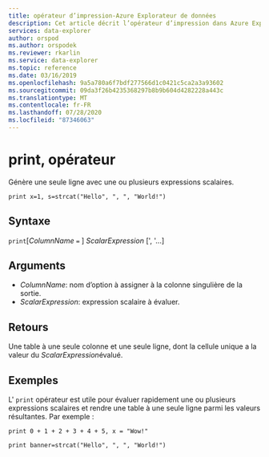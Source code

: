 ```yaml
---
title: opérateur d’impression-Azure Explorateur de données
description: Cet article décrit l’opérateur d’impression dans Azure Explorateur de données.
services: data-explorer
author: orspod
ms.author: orspodek
ms.reviewer: rkarlin
ms.service: data-explorer
ms.topic: reference
ms.date: 03/16/2019
ms.openlocfilehash: 9a5a780a6f7bdf277566d1c0421c5ca2a3a93602
ms.sourcegitcommit: 09da3f26b4235368297b8b9b604d4282228a443c
ms.translationtype: MT
ms.contentlocale: fr-FR
ms.lasthandoff: 07/28/2020
ms.locfileid: "87346063"
---
```

# <a name="print-operator"></a>print, opérateur

Génère une seule ligne avec une ou plusieurs expressions scalaires.

<!-- csl: https://help.kusto.windows.net:443/Samples -->
```kusto
print x=1, s=strcat("Hello", ", ", "World!")
```

## <a name="syntax"></a>Syntaxe

`print`[*ColumnName* `=` ] *ScalarExpression* [', '...]

## <a name="arguments"></a>Arguments

* *ColumnName*: nom d’option à assigner à la colonne singulière de la sortie.
* *ScalarExpression*: expression scalaire à évaluer.

## <a name="returns"></a>Retours

Une table à une seule colonne et une seule ligne, dont la cellule unique a la valeur du *ScalarExpression*évalué.

## <a name="examples"></a>Exemples

L' `print` opérateur est utile pour évaluer rapidement une ou plusieurs expressions scalaires et rendre une table à une seule ligne parmi les valeurs résultantes.
Par exemple :

<!-- csl: https://help.kusto.windows.net:443/Samples -->
```kusto
print 0 + 1 + 2 + 3 + 4 + 5, x = "Wow!"
```
<!-- csl: https://help.kusto.windows.net:443/Samples -->
```kusto
print banner=strcat("Hello", ", ", "World!")
```
